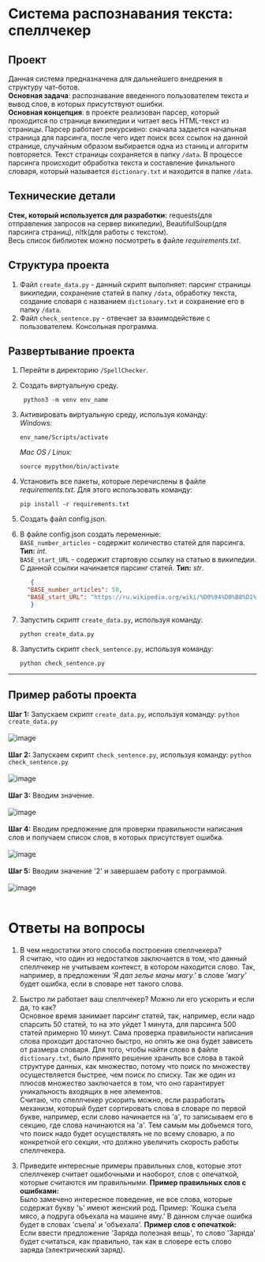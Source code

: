 # Система распознавания текста: спеллчекер

## Проект

Данная система предназначена для дальнейшего внедрения в структуру чат-ботов. <br> 
__Основная задача__: распознавание введенного пользователем текста и вывод слов, в которых присутствуют ошибки. <br>
__Основная концепция__: в проекте реализован парсер, который проходится по странице википедии и читает весь HTML-текст из страницы. Парсер работает рекурсивно: сначала задается начальная страница для парсинга, 
после чего идет поиск всех ссылок на данной странице, случайным образом выбирается одна из станиц и алгоритм повторяется. 
Текст страницы сохраняется в папку ```/data```. В процессе парсинга происходит обработка текста и составление финального словаря, 
который называется ```dictionary.txt``` и находится в папке ```/data```.

## Технические детали

__Стек, который используется для разработки:__ requests(для отправления запросов на сервер википедии), BeautifulSoup(для парсинга страниц), nltk(для работы с текстом).<br>
Весь список библиотек можно посмотреть в файле _requirements.txt_.

## Структура проекта

1. Файл ```create_data.py``` - данный скрипт выполняет: парсинг страницы википедии, сохранение статей в папку ```/data```, обработку текста, создание словаря с названием ```dictionary.txt``` и сохранение его в папку ```/data```.<br>
2. Файл ```check_sentence.py``` - отвечает за взаимодействие с пользователем. Консольная программа.

## Развертывание проекта

1. Перейти в директорию ```/SpellChecker```. 
2. Создать виртуальную среду. 
   ```
    python3 -m venv env_name
   ```
3. Активировать виртуальную среду, используя команду:<br>
   _Windows:_
   ``` 
   env_name/Scripts/activate
   ```
   _Mac OS / Linux:_
   ``` 
   source mypython/bin/activate
   ```
   
4. Установить все пакеты, которые перечислены в файле _requirements.txt_. Для этого использовать команду:
   ```
   pip install -r requirements.txt
   ```
5. Создать файл config.json.

6. В файле config.json создать переменные:<br>
   ```BASE_number_articles``` - содержит количество статей для парсинга. __Тип:__ _int_.<br>
   ```BASE_start_URL``` - содержит стартовую ссылку на статью в википедии. С данной ссылки начинается парсинг статей. __Тип:__ _str_.
   ```json
      {
     "BASE_number_articles": 50,
     "BASE_start_URL": "https://ru.wikipedia.org/wiki/%D0%94%D0%B8%D1%81%D0%BA%D0%BE%D0%B3%D1%80%D0%B0%D1%84%D0%B8%D1%8F_%D0%9A%D1%8D%D1%82%D0%B8_%D0%9F%D0%B5%D1%80%D1%80%D0%B8"
      }
   ```
   
7. Запустить скрипт ```create_data.py```, используя команду:<br>
   ```
   python create_data.py
   ```
8. Запустить скрипт ```check_sentence.py```, используя команду:<br>
   ```
   python check_sentence.py
   ```
***
## Пример работы проекта

__Шаг 1:__ Запускаем скрипт ```create_data.py```, используя команду: ```python create_data.py```<br><br>
![image](https://user-images.githubusercontent.com/73431786/117779794-b1c79000-b247-11eb-8f03-179926245877.png)<br><br>
__Шаг 2:__ Запускаем скрипт ```check_sentence.py```, используя команду: ```python check_sentence.py```<br><br>
![image](https://user-images.githubusercontent.com/73431786/117780408-45995c00-b248-11eb-92b2-f7ecb87aa245.png)<br><br>
__Шаг 3:__ Вводим значение.<br><br>
![image](https://user-images.githubusercontent.com/73431786/117780602-75486400-b248-11eb-9e34-c59b47e58642.png)<br><br>
__Шаг 4:__ Вводим предложение для проверки правильности написания слов и получаем список слов, в которых присутствует ошибка.<br><br>
![image](https://user-images.githubusercontent.com/73431786/117780835-a9238980-b248-11eb-80b0-155245127aa2.png)<br><br>
__Шаг 5:__ Вводим значение '2' и завершаем работу с программой.<br><br>
![image](https://user-images.githubusercontent.com/73431786/117781122-f869ba00-b248-11eb-954d-34e9197d115f.png)<br><br>

# Ответы на вопросы
1. В чем недостатки этого способа построения спеллчекера? <br>
   Я считаю, что один из недостатков заключается в том, что данный спеллчекер не учитываем контекст, в котором находится слово. Так,
   например, в предложении _'Я дал зелье маны магу.'_ в слове _'магу'_ будет ошибка, если в словаре нет такого слова.
   
2. Быстро ли работает ваш спеллчекер? Можно ли его ускорить и если да, то как? <br>
   Основное время занимает парсинг статей, так, например, если надо спарсить 50 статей, то на это уйдет 1 минута, для парсинга 500 статей примерно 10 минут. Сама проверка правильности написания слова проходит достаточно быстро, но опять же она будет зависеть от размера словаря.
   Для того, чтобы найти слово в файле ```dictionary.txt```, было принято решение хранить все слова в такой структуре данных, как множество, потому что поиск по множеству осуществляется быстрее, чем поиск по списку.
   Так же один из плюсов множество заключается в том, что оно гарантирует уникальность входящих в нее элементов.<br>
   Считаю, что спеллчекер ускорить можно, если разработать механизм, который будет сортировать слова в словаре по первой букве, например, если слово начинается на 'а', то записываем его в секцию, где слова начинаются на 'a'.
   Тем самым мы добьемся того, что поиск надо будет осуществлять не по всему словарю, а по конкретной его секции, что должно увеличить скорость работы спеллчекера.
   
3. Приведите интересные примеры правильных слов, которые этот спеллчекер считает ошибочными и наоборот, слов с опечаткой, которые считаются им правильными.
   __Пример правильных слов с ошибками:__<br>
   Было замечено интересное поведение, не все слова, которые содержат букву 'ъ' имеют женский род. Пример: 'Кошка съела мясо, а подруга объехала на машине яму.' В данном случае ошибка будет в словах 'съела' и 'объехала'.
   __Пример слов с опечаткой:__<br>
   Если ввести предложение 'Заряда полезная вещь', то слово 'Заряда' будет считаться, как правильно, так как в словере есть слово заряда (электрический заряд).